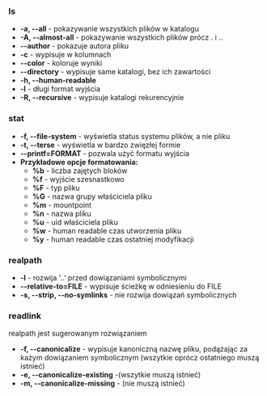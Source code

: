 ### ls

- **-a, --all** - pokazywanie wszystkich plików w katalogu
- **-A, --almost-all** - pokazywanie wszystkich plików prócz . i ..
- **--author** - pokazuje autora pliku
- **-c** - wypisuje w kolumnach
- **--color** - koloruje wyniki
- **--directory** - wypisuje same katalogi, bez ich zawartości
- **-h, --human-readable**
- **-l** - długi format wyjścia
- **-R, --recursive** - wypisuje katalogi rekurencyjnie

### stat

- **-f, --file-system** - wyświetla status systemu plików, a nie pliku
- **-t, --terse** - wyświetla w bardzo zwięzłej formie
- **--printf=FORMAT** - pozwala użyć formatu wyjścia
- **Przykładowe opcje formatowania:**
  - **%b** - liczba zajętych bloków
  - **%f** - wyjście szesnastkowo
  - **%F** - typ pliku
  - **%G** - nazwa grupy właściciela pliku
  - **%m** - mountpoint
  - **%n** - nazwa pliku
  - **%u** - uid właściciela pliku
  - **%w** - human readable czas utworzenia pliku
  - **%y** - human readable czas ostatniej modyfikacji

### realpath

- **-l** - rozwija '..' przed dowiązaniami symbolicznymi
- **--relative-to=FILE** - wypisuje ścieżkę w odniesieniu do FILE
- **-s, --strip, --no-symlinks** - nie rozwija dowiązań symbolicznych

### readlink

realpath jest sugerowanym rozwiązaniem

- **-f, --canonicalize** - wypisuje kanoniczną nazwę pliku, podążając za każym dowiązaniem symbolicznym (wszytkie oprócz ostatniego muszą istnieć)
- **-e, --canonicalize-existing** -(wszytkie muszą istnieć)
- **-m, --canonicalize-missing** - (nie muszą istnieć)
